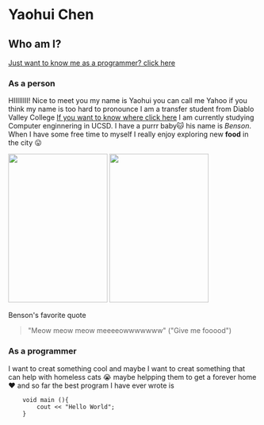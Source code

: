 # Yaohui Chen
## Who am I?
[Just want to know me as a programmer? click here](#as-a-programmer)
### As a person
HIIIIIIII! Nice to meet you my name is Yaohui you can call me Yahoo if you think my name is too hard to pronounce I am a transfer student from Diablo Valley College [If you want to know where click here](https://goo.gl/maps/jyLzjg4CzM1ibfoTA) I am currently studying Computer enginnering in UCSD. I have a purrr baby:cat: his name is *Benson*. When I have some free time to myself I really enjoy exploring new **food** in the city :stuck_out_tongue:

<img src="https://imgur.com/Jy4Tmib.jpeg" width ="200" height="300">
<img src="https://imgur.com/irCVVUY.jpeg"width ="200" height="300"> 

Benson's favorite quote 
> "Meow meow meow meeeeowwwwwww" ("Give me fooood")

### As a programmer
I want to creat something cool and maybe I want to creat something that can help with homeless cats :sob: maybe helpping them to get a forever home :heart: and so far the best program I have ever wrote is
```
    void main (){
        cout << "Hello World";   
    }
```